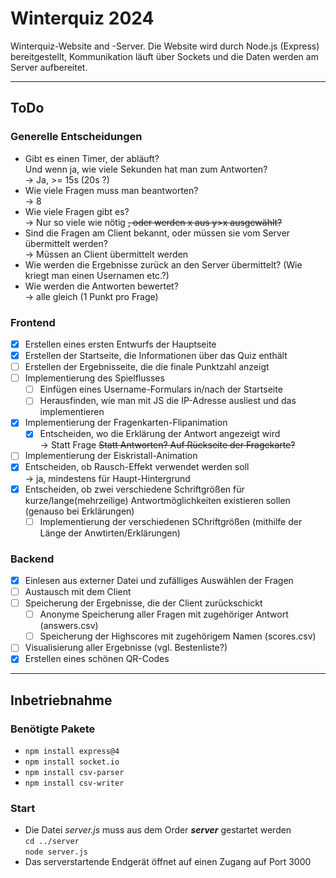 # Winterquiz 2024

Winterquiz-Website and -Server.
Die Website wird durch Node.js (Express) bereitgestellt, Kommunikation läuft über Sockets und die Daten werden am Server aufbereitet.

---

## ToDo

### Generelle Entscheidungen

* Gibt es einen Timer, der abläuft?  
    Und wenn ja, wie viele Sekunden hat man zum Antworten?  
    -> Ja, >= 15s (20s ?)
* Wie viele Fragen muss man beantworten?  
    -> 8
* Wie viele Fragen gibt es?  
    -> Nur so viele wie nötig ~~, oder werden x aus y>x ausgewählt?~~
* Sind die Fragen am Client bekannt, oder müssen sie vom Server übermittelt werden?  
    -> Müssen an Client übermittelt werden
* Wie werden die Ergebnisse zurück an den Server übermittelt? (Wie kriegt man einen Usernamen etc.?)
* Wie werden die Antworten bewertet?  
    -> alle gleich (1 Punkt pro Frage)

### Frontend

* [x] Erstellen eines ersten Entwurfs der Hauptseite
* [x] Erstellen der Startseite, die Informationen über das Quiz enthält
* [ ] Erstellen der Ergebnisseite, die die finale Punktzahl anzeigt
* [ ] Implementierung des Spielflusses  
  * [ ] Einfügen eines Username-Formulars in/nach der Startseite
  * [ ] Herausfinden, wie man mit JS die IP-Adresse ausliest und das implementieren
* [x] Implementierung der Fragenkarten-Flipanimation  
  * [x] Entscheiden, wo die Erklärung der Antwort angezeigt wird  
    -> Statt Frage ~~Statt Antworten? Auf Rückseite der Fragekarte?~~
* [ ] Implementierung der Eiskristall-Animation
* [x] Entscheiden, ob Rausch-Effekt verwendet werden soll  
    -> ja, mindestens für Haupt-Hintergrund
* [x] Entscheiden, ob zwei verschiedene Schriftgrößen für kurze/lange(mehrzeilige) Antwortmöglichkeiten existieren sollen (genauso bei Erklärungen)
  * [ ] Implementierung der verschiedenen SChriftgrößen (mithilfe der Länge der Anwtirten/Erklärungen)

### Backend

* [x] Einlesen aus externer Datei und zufälliges Auswählen der Fragen
* [ ] Austausch mit dem Client
* [ ] Speicherung der Ergebnisse, die der Client zurückschickt
  * [ ] Anonyme Speicherung aller Fragen mit zugehöriger Antwort (answers.csv)
  * [ ] Speicherung der Highscores mit zugehörigem Namen (scores.csv)
* [ ] Visualisierung aller Ergebnisse (vgl. Bestenliste?)
* [x] Erstellen eines schönen QR-Codes

---

## Inbetriebnahme

### Benötigte Pakete

* `npm install express@4`
* `npm install socket.io`
* `npm install csv-parser`
* `npm install csv-writer`

### Start

* Die Datei *server.js* muss aus dem Order ***server*** gestartet werden  
    `cd ../server`  
    `node server.js`
* Das serverstartende Endgerät öffnet auf einen Zugang auf Port 3000
